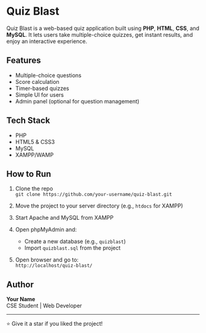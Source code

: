 # Quiz Blast

Quiz Blast is a web-based quiz application built using **PHP**, **HTML**, **CSS**, and **MySQL**. It lets users take multiple-choice quizzes, get instant results, and enjoy an interactive experience.

## Features

- Multiple-choice questions
- Score calculation
- Timer-based quizzes
- Simple UI for users
- Admin panel (optional for question management)

## Tech Stack

- PHP
- HTML5 & CSS3
- MySQL
- XAMPP/WAMP

## How to Run

1. Clone the repo  
   `git clone https://github.com/your-username/quiz-blast.git`

2. Move the project to your server directory (e.g., `htdocs` for XAMPP)

3. Start Apache and MySQL from XAMPP

4. Open phpMyAdmin and:
   - Create a new database (e.g., `quizblast`)
   - Import `quizblast.sql` from the project

5. Open browser and go to:  
   `http://localhost/quiz-blast/`

## Author

**Your Name**  
CSE Student | Web Developer

---

⭐️ Give it a star if you liked the project!
